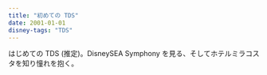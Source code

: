 ```yaml
---
title: "初めての TDS"
date: 2001-01-01
disney-tags: "TDS"
---
```


はじめての TDS (推定)。DisneySEA Symphony を見る、そしてホテルミラコスタを知り憧れを抱く。